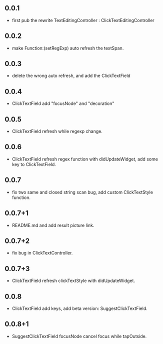 ## 0.0.1

* first pub the rewrite TextEditingController : ClickTextEditingController

## 0.0.2

* make Function:(setRegExp) auto refresh the textSpan.

## 0.0.3

* delete the wrong auto refresh, and add the ClickTextField

## 0.0.4

* ClickTextField add "focusNode" and "decoration"

## 0.0.5

* ClickTextField refresh while regexp change.

## 0.0.6

* ClickTextField refresh regex function with didUpdateWidget, add some key to ClickTextField.

## 0.0.7

* fix two same and closed string scan bug, add custom ClickTextStyle function.

## 0.0.7+1

* README.md and add result picture link.

## 0.0.7+2

* fix bug in ClickTextController.

## 0.0.7+3

* ClickTextField refresh clickTextStyle with didUpdateWidget.

## 0.0.8

* ClickTextField add keys, add beta version: SuggestClickTextField.

## 0.0.8+1

* SuggestClickTextField focusNode cancel focus while tapOutside.